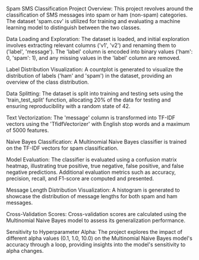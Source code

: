 Spam SMS Classification Project Overview:
This project revolves around the classification of SMS messages into spam or ham (non-spam) categories. The dataset 'spam.csv' is utilized for training and evaluating a machine learning model to distinguish between the two classes.

Data Loading and Exploration:
The dataset is loaded, and initial exploration involves extracting relevant columns ('v1', 'v2') and renaming them to ('label', 'message'). The 'label' column is encoded into binary values ('ham': 0, 'spam': 1), and any missing values in the 'label' column are removed.

Label Distribution Visualization:
A countplot is generated to visualize the distribution of labels ('ham' and 'spam') in the dataset, providing an overview of the class distribution.

Data Splitting:
The dataset is split into training and testing sets using the 'train_test_split' function, allocating 20% of the data for testing and ensuring reproducibility with a random state of 42.

Text Vectorization:
The 'message' column is transformed into TF-IDF vectors using the 'TfidfVectorizer' with English stop words and a maximum of 5000 features.

Naive Bayes Classification:
A Multinomial Naive Bayes classifier is trained on the TF-IDF vectors for spam classification.

Model Evaluation:
The classifier is evaluated using a confusion matrix heatmap, illustrating true positive, true negative, false positive, and false negative predictions. Additional evaluation metrics such as accuracy, precision, recall, and F1-score are computed and presented.

Message Length Distribution Visualization:
A histogram is generated to showcase the distribution of message lengths for both spam and ham messages.

Cross-Validation Scores:
Cross-validation scores are calculated using the Multinomial Naive Bayes model to assess its generalization performance.

Sensitivity to Hyperparameter Alpha:
The project explores the impact of different alpha values (0.1, 1.0, 10.0) on the Multinomial Naive Bayes model's accuracy through a loop, providing insights into the model's sensitivity to alpha changes.
